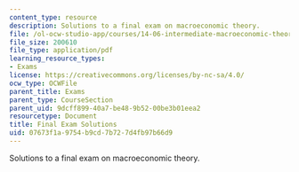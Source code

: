 ```yaml
---
content_type: resource
description: Solutions to a final exam on macroeconomic theory.
file: /ol-ocw-studio-app/courses/14-06-intermediate-macroeconomic-theory-spring-2003/07673f1a9754b9cd7b727d4fb97b66d9_final_solutions.pdf
file_size: 200610
file_type: application/pdf
learning_resource_types:
- Exams
license: https://creativecommons.org/licenses/by-nc-sa/4.0/
ocw_type: OCWFile
parent_title: Exams
parent_type: CourseSection
parent_uid: 9dcff899-40a7-be48-9b52-00be3b01eea2
resourcetype: Document
title: Final Exam Solutions
uid: 07673f1a-9754-b9cd-7b72-7d4fb97b66d9
---
```

Solutions to a final exam on macroeconomic theory.